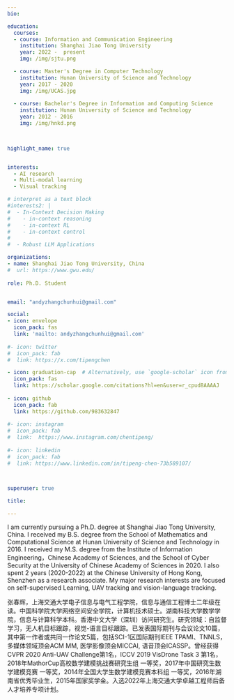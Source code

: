 ```yaml
---
bio: 

education:
  courses:
  - course: Information and Communication Engineering
    institution: Shanghai Jiao Tong University
    year: 2022 -  present
    img: /img/sjtu.png

  - course: Master's Degree in Computer Technology
    institution: Hunan University of Science and Technology
    year: 2017 - 2020
    img: /img/UCAS.jpg
    
  - course: Bachelor's Degree in Information and Computing Science
    institution: Hunan University of Science and Technology
    year: 2012 - 2016
    img: /img/hnkd.png


    
highlight_name: true


interests:
  - AI research
  - Multi-modal learning
  - Visual tracking

# interpret as a text block
#interests2: | 
#  - In-Context Decision Making
#    - in-context reasoning
#    - in-context RL
#    - in-context control
#
#  - Robust LLM Applications

organizations:
- name: Shanghai Jiao Tong University, China
#  url: https://www.gwu.edu/
  
role: Ph.D. Student 


email: "andyzhangchunhui@gmail.com"

social:
- icon: envelope
  icon_pack: fas
  link: 'mailto: andyzhangchunhui@gmail.com'
  
#- icon: twitter
#  icon_pack: fab
#  link: https://x.com/tipengchen

- icon: graduation-cap  # Alternatively, use `google-scholar` icon from `ai` icon pack
  icon_pack: fas
  link: https://scholar.google.com/citations?hl=en&user=r_cpud8AAAAJ
  
- icon: github
  icon_pack: fab
  link: https://github.com/983632847
  
#- icon: instagram
#  icon_pack: fab
#  link:  https://www.instagram.com/chentipeng/
  
#- icon: linkedin
#  icon_pack: fab
#  link: https://www.linkedin.com/in/tipeng-chen-73b589107/
    


superuser: true

title: 

---
```


I am currently pursuing a Ph.D. degree at Shanghai Jiao Tong University, China. I received my B.S. degree from the School of Mathematics and Computational Science at Hunan University of Science and Technology in 2016. I received my M.S. degree from the Institute of Information Engineering，Chinese Academy of Sciences, and the School of Cyber Security at the University of Chinese Academy of Sciences in 2020. I also spent 2 years (2020-2022) at the Chinese University of Hong Kong, Shenzhen as a research associate. My major research interests are focused on self-supervised Learning, UAV tracking and vision-language tracking.

张春辉，上海交通大学电子信息与电气工程学院，信息与通信工程博士二年级在读。中国科学院大学网络空间安全学院，计算机技术硕士。湖南科技大学数学学院，信息与计算科学本科。香港中文大学（深圳）访问研究生。研究领域：自监督学习，无人机目标跟踪，视觉-语言目标跟踪。已发表国际期刊与会议论文10篇，其中第一作者或共同一作论文5篇，包括SCI-1区国际期刊IEEE TPAMI、TNNLS，多媒体领域顶会ACM MM, 医学影像顶会MICCAI, 语音顶会ICASSP。曾经获得CVPR 2020 Anti-UAV Challenge第1名，ICCV 2019 VisDrone Task 3 第1名，2018年MathorCup高校数学建模挑战赛研究生组 一等奖，2017年中国研究生数学建模竞赛 一等奖，2014年全国大学生数学建模竞赛本科组 一等奖，2016年湖南省优秀毕业生，2015年国家奖学金。入选2022年上海交通大学卓越工程师后备人才培养专项计划。
